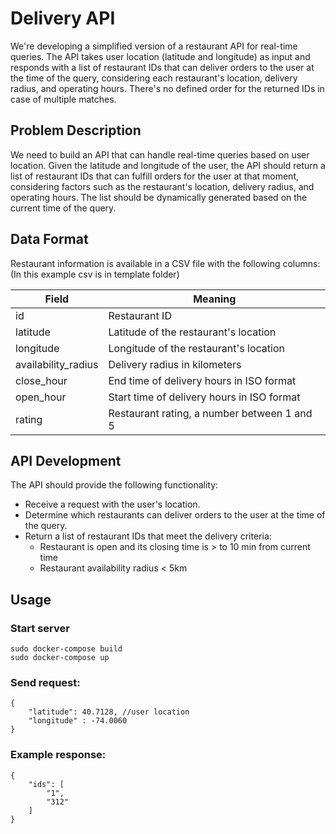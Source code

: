 # Delivery API
We're developing a simplified version of a restaurant API for real-time queries. The API takes user location (latitude and longitude) as input and responds with a list of restaurant IDs that can deliver orders to the user at the time of the query, considering each restaurant's location, delivery radius, and operating hours. There's no defined order for the returned IDs in case of multiple matches.

## Problem Description
We need to build an API that can handle real-time queries based on user location. Given the latitude and longitude of the user, the API should return a list of restaurant IDs that can fulfill orders for the user at that moment, considering factors such as the restaurant's location, delivery radius, and operating hours. The list should be dynamically generated based on the current time of the query.

## Data Format
Restaurant information is available in a CSV file with the following columns: (In this example csv is in template folder)

| Field  | Meaning  |
| ------------ | ------------ |
|  id |  Restaurant ID |
|  latitude |Latitude of the restaurant's location   |
|longitude   | Longitude of the restaurant's location  |
|  availability_radius |   Delivery radius in kilometers|
|  close_hour |  End time of delivery hours in ISO format |
|  open_hour | Start time of delivery hours in ISO format  |
|  rating | Restaurant rating, a number between 1 and 5 |

## API Development
The API should provide the following functionality:

- Receive a request with the user's location.
- Determine which restaurants can deliver orders to the user at the time of the query.
- Return a list of restaurant IDs that meet the delivery criteria:
  * Restaurant is open and its closing time is > to 10 min from current time
  * Restaurant availability radius < 5km

## Usage

### Start server

```code
sudo docker-compose build 
sudo docker-compose up
```

### Send request: 
```code
{
    "latitude": 40.7128, //user location
    "longitude" : -74.0060
}
```

### Example response:
```code
{
    "ids": [
        "1", 
        "312"
    ]
}
```
